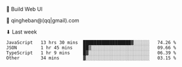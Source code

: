 🧙 Build Web UI

📧 qingheban@(qq|gmail).com

⬇ Last week

<!--START_SECTION:waka-->

```text
JavaScript   13 hrs 30 mins  ██████████████████▓░░░░░░   74.26 %
JSON         1 hr 45 mins    ██▒░░░░░░░░░░░░░░░░░░░░░░   09.66 %
TypeScript   1 hr 9 mins     █▓░░░░░░░░░░░░░░░░░░░░░░░   06.39 %
Other        34 mins         ▓░░░░░░░░░░░░░░░░░░░░░░░░   03.15 %
```

<!--END_SECTION:waka-->

<!--
**banqinghe/banqinghe** is a ✨ _special_ ✨ repository because its `README.md` (this file) appears on your GitHub profile.

Here are some ideas to get you started:

- 🔭 I’m currently working on ...
- 🌱 I’m currently learning ...
- 👯 I’m looking to collaborate on ...
- 🤔 I’m looking for help with ...
- 💬 Ask me about ...
- 📫 How to reach me: ...
- 😄 Pronouns: ...
- ⚡ Fun fact: ...
-->
